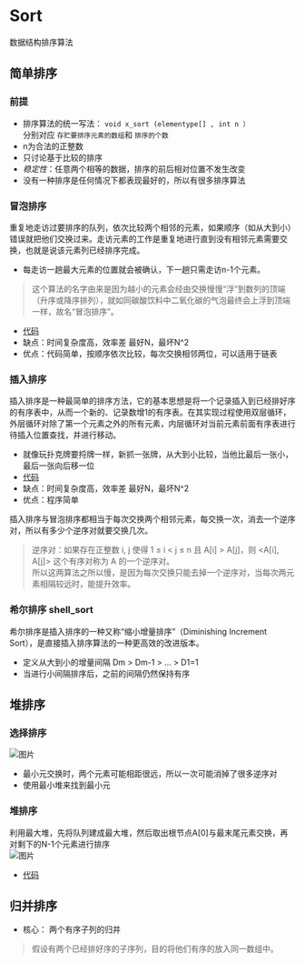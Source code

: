 # **Sort**
数据结构排序算法  
## 简单排序
### 前提
* 排序算法的统一写法：  `void x_sort (elementype[] , int n ）`  
分别对应 `存贮要排序元素的数组`和 `排序的个数`  
* n为合法的正整数
* 只讨论基于比较的排序
* *稳定性*：任意两个相等的数据，排序的前后相对位置不发生改变
* 没有一种排序是任何情况下都表现最好的，所以有很多排序算法
### 冒泡排序
重复地走访过要排序的队列，依次比较两个相邻的元素，如果顺序（如从大到小）错误就把他们交换过来。走访元素的工作是重复地进行直到没有相邻元素需要交换，也就是说该元素列已经排序完成。  
* 每走访一趟最大元素的位置就会被确认，下一趟只需走访n-1个元素。
>这个算法的名字由来是因为越小的元素会经由交换慢慢“浮”到数列的顶端（升序或降序排列），就如同碳酸饮料中二氧化碳的气泡最终会上浮到顶端一样，故名“冒泡排序”。    
* [代码](https://github.com/Neural1996/Sort/blob/main/%E5%86%92%E6%B3%A1bubble.c)  
* 缺点：时间复杂度高，效率差 最好N，最坏N^2
* 优点：代码简单，按顺序依次比较，每次交换相邻两位，可以适用于链表
### 插入排序
插入排序是一种最简单的排序方法，它的基本思想是将一个记录插入到已经排好序的有序表中，从而一个新的、记录数增1的有序表。在其实现过程使用双层循环，外层循环对除了第一个元素之外的所有元素，内层循环对当前元素前面有序表进行待插入位置查找，并进行移动。
* 就像玩扑克牌要捋牌一样，新抓一张牌，从大到小比较，当他比最后一张小，最后一张向后移一位
* [代码](https://github.com/Neural1996/Sort/blob/main/%E6%8F%92%E5%85%A5insertion.c)
* 缺点：时间复杂度高，效率差 最好N，最坏N^2
* 优点：程序简单

插入排序与冒泡排序都相当于每次交换两个相邻元素，每交换一次，消去一个逆序对，所以有多少个逆序对就要交换几次。
>逆序对：如果存在正整数 i, j 使得 1 ≤ i < j ≤ n 且 A[i] > A[j]，则 <A[i], A[j]> 这个有序对称为 A 的一个逆序对。  
所以这两算法之所以慢，是因为每次交换只能去掉一个逆序对，当每次两元素相隔较远时，能提升效率。  
### 希尔排序 shell_sort
希尔排序是插入排序的一种又称“缩小增量排序”（Diminishing Increment Sort），是直接插入排序算法的一种更高效的改进版本。  
* 定义从大到小的增量间隔 Dm > Dm-1 > ... > D1=1 
* 当进行小间隔排序后，之前的间隔仍然保持有序 
## 堆排序
### 选择排序
![图片](https://user-images.githubusercontent.com/88218815/127792650-6f33508b-ddd1-44a3-b0ab-7b17829931ca.png)
* 最小元交换时，两个元素可能相距很远，所以一次可能消掉了很多逆序对
* 使用最小堆来找到最小元
### 堆排序 
利用最大堆，先将队列建成最大堆，然后取出根节点A[0]与最末尾元素交换，再对剩下的N-1个元素进行排序  
![图片](https://user-images.githubusercontent.com/88218815/127794145-c99a8daf-bc1c-4730-8e1e-e2484d90b7b6.png)
* [代码](https://github.com/Neural1996/Sort/blob/main/%E5%A0%86%E6%8E%92%E5%BA%8Fheapsort.c)
## 归并排序
* 核心： 两个有序子列的归并  
>假设有两个已经排好序的子序列，目的将他们有序的放入同一数组中。  

